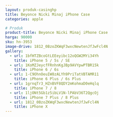 ```yaml
---
layout: produk-casinghp
title: Beyonce Nicki Minaj iPhone Case
categories: apple

# Produk
product-title: Beyonce Nicki Minaj iPhone Case
harga: 90000
sku: hn-3953
image-drive: 1812_0BzoZKWqF3wxcNewtenJfJwFcl4N
gallery:
  - url: 1bfHTZBcoGtLEEeyibc12oQGW2MYi34Yh
    title: iPhone 5 / 5s / SE
  - url: 1KoMZJeycfFRnhnKgJBp9AVYpwPTBR15k
    title: iPhone 6 / 6s
  - url: 1-C9OhnOeuIW8zALYh9PriTatVBTAMR11
    title: iPhone 6 Plus / 6s Plus
  - url: 1grnqTr3_HZnBVF8QDY2mKohmaD0eHqlq
    title: iPhone 7 / 8
  - url: 1ljONt5Gb1z5ibLV1N-lPAbV36T2QgcOj
    title: iPhone 7 Plus / 8 Plus
  - url: 1812_0BzoZKWqF3wxcNewtenJfJwFcl4N
    title: iPhone X
---
```


